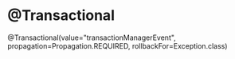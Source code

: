 # @Transactional

 

@Transactional(value="transactionManagerEvent", propagation=Propagation.REQUIRED, rollbackFor=Exception.class)